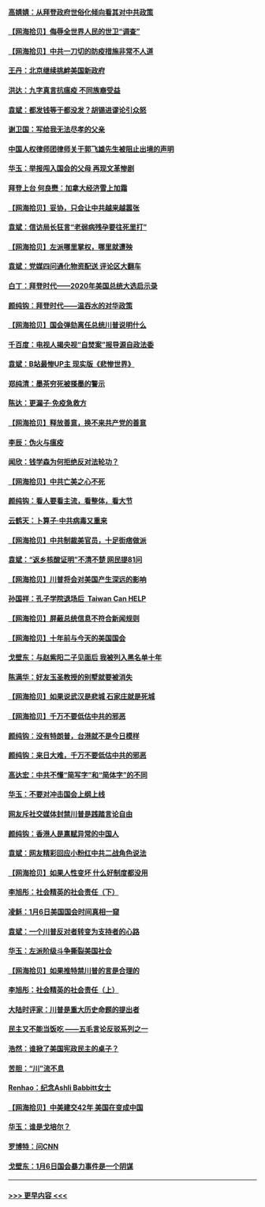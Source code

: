 #### [高婧婧：从拜登政府世俗化倾向看其对中共政策](../pages/nsc993/n12730028.md?t=02040751) 
#### [【网海拾贝】侮辱全世界人民的世卫“调查”](../pages/nsc993/n12727884.md?t=02040751) 
#### [【网海拾贝】中共一刀切的防疫措施非常不人道](../pages/nsc993/n12724879.md?t=02040751) 
#### [王丹：北京继续挑衅美国新政府](../pages/nsc993/n12722456.md?t=02040751) 
#### [洪达：九字真言抗瘟疫 不同族裔受益](../pages/nsc993/n12722448.md?t=02040751) 
#### [袁斌：都发钱等于都没发？胡锡进谬论引众怒](../pages/nsc993/n12722393.md?t=02040751) 
#### [谢卫国：写给我无法尽孝的父亲](../pages/nsc993/n12720325.md?t=02040751) 
#### [中国人权律师团律师关于郭飞雄先生被阻止出境的声明](../pages/nsc993/n12720203.md?t=02040751) 
#### [华玉：举报闯入国会的父母 再现文革惨剧](../pages/nsc993/n12719070.md?t=02040751) 
#### [拜登上台 何良懋：加拿大经济雪上加霜](../pages/nsc993/n12718943.md?t=02040751) 
#### [【网海拾贝】妥协，只会让中共越来越嚣张](../pages/nsc993/n12717392.md?t=02040751) 
#### [袁斌：信访局长狂言“老弱病残孕要往死里打”](../pages/nsc993/n12717343.md?t=02040751) 
#### [【网海拾贝】左派哪里掌权，哪里就遭殃](../pages/nsc993/n12715009.md?t=02040751) 
#### [袁斌：党媒四问通化物资配送 评论区大翻车](../pages/nsc993/n12714950.md?t=02040751) 
#### [白丁：拜登时代——2020年美国总统大选启示录](../pages/nsc993/n12714920.md?t=02040751) 
#### [颜纯钩：拜登时代——温吞水的对华政策](../pages/nsc993/n12713245.md?t=02040751) 
#### [【网海拾贝】国会弹劾离任总统川普说明什么](../pages/nsc993/n12712816.md?t=02040751) 
#### [千百度：电视人揭央视“自焚案”报导源自政法委](../pages/nsc993/n12709760.md?t=02040751) 
#### [袁斌：B站最惨UP主 现实版《悲惨世界》](../pages/nsc993/n12709686.md?t=02040751) 
#### [郑纯清：墨茶穷死被搽墨的警示](../pages/nsc993/n12709262.md?t=02040751) 
#### [陈达：更漏子·免疫急救方](../pages/nsc993/n12709244.md?t=02040751) 
#### [【网海拾贝】释放善意，换不来共产党的善意](../pages/nsc993/n12708361.md?t=02040751) 
#### [李辰：伪火与瘟疫](../pages/nsc993/n12707981.md?t=02040751) 
#### [闻欣：钱学森为何拒绝反对法轮功？](../pages/nsc993/n12707407.md?t=02040751) 
#### [【网海拾贝】中共亡美之心不死](../pages/nsc993/n12707621.md?t=02040751) 
#### [颜纯钩：看人要看主流，看整体，看大节](../pages/nsc993/n12707536.md?t=02040751) 
#### [云鹤天：卜算子‧中共病毒又重来](../pages/nsc993/n12707408.md?t=02040751) 
#### [【网海拾贝】中共制裁美官员，十足街痞做派](../pages/nsc993/n12705115.md?t=02040751) 
#### [袁斌：“返乡核酸证明”不清不楚 网民提81问](../pages/nsc993/n12704982.md?t=02040751) 
#### [【网海拾贝】川普将会对美国产生深远的影响](../pages/nsc993/n12703045.md?t=02040751) 
#### [孙国祥：孔子学院退场后  Taiwan Can HELP](../pages/nsc993/n12702430.md?t=02040751) 
#### [【网海拾贝】屏蔽总统信息不符合新闻规则](../pages/nsc993/n12699998.md?t=02040751) 
#### [【网海拾贝】十年前与今天的美国国会](../pages/nsc993/n12696993.md?t=02040751) 
#### [戈壁东：与赵紫阳二子见面后 我被列入黑名单十年](../pages/nsc993/n12696215.md?t=02040751) 
#### [陈满华：好友玉圣教授的别墅就要被消失](../pages/nsc993/n12695411.md?t=02040751) 
#### [【网海拾贝】如果说武汉是悲城 石家庄就是死城](../pages/nsc993/n12694589.md?t=02040751) 
#### [【网海拾贝】千万不要低估中共的邪恶](../pages/nsc993/n12692771.md?t=02040751) 
#### [颜纯钩：没有特朗普，台港就不是今日模样](../pages/nsc993/n12692678.md?t=02040751) 
#### [颜纯钩：来日大难，千万不要低估中共的邪恶](../pages/nsc993/n12692080.md?t=02040751) 
#### [高达宏：中共不懂“简写字”和“简体字”的不同](../pages/nsc993/n12692068.md?t=02040751) 
#### [华玉：不要对冲击国会上纲上线](../pages/nsc993/n12689948.md?t=02040751) 
#### [网友斥社交媒体封禁川普是践踏言论自由](../pages/nsc993/n12687482.md?t=02040751) 
#### [颜纯钩：香港人是禀赋异常的中国人](../pages/nsc993/n12685142.md?t=02040751) 
#### [袁斌：网友精彩回应小粉红中共二战角色说法](../pages/nsc993/n12684994.md?t=02040751) 
#### [【网海拾贝】如果人性变坏 什么好制度都没用](../pages/nsc993/n12683000.md?t=02040751) 
#### [李旭彤：社会精英的社会责任（下）](../pages/nsc993/n12680604.md?t=02040751) 
#### [凌稣：1月6日美国国会时间真相一窥](../pages/nsc993/n12682780.md?t=02040751) 
#### [袁斌：一个川普反对者转变为支持者的心路](../pages/nsc993/n12682700.md?t=02040751) 
#### [华玉：左派阶级斗争撕裂美国社会](../pages/nsc993/n12681226.md?t=02040751) 
#### [【网海拾贝】如果推特禁川普的言是合理的](../pages/nsc993/n12681232.md?t=02040751) 
#### [李旭彤：社会精英的社会责任（上）](../pages/nsc993/n12680501.md?t=02040751) 
#### [大陆时评家：川普是重大历史命题的提出者](../pages/nsc993/n12679904.md?t=02040751) 
#### [民主又不能当饭吃 ——五毛言论反驳系列之一](../pages/nsc993/n12679877.md?t=02040751) 
#### [浩然：谁掀了美国宪政民主的桌子？](../pages/nsc993/n12679850.md?t=02040751) 
#### [苦胆：“川”流不息](../pages/nsc993/n12678388.md?t=02040751) 
#### [Renhao：纪念Ashli Babbitt女士](../pages/nsc993/n12678359.md?t=02040751) 
#### [【网海拾贝】中美建交42年 美国在变成中国](../pages/nsc993/n12678324.md?t=02040751) 
#### [华玉：谁是戈培尔？](../pages/nsc993/n12677515.md?t=02040751) 
#### [罗博特：问CNN](../pages/nsc993/n12677172.md?t=02040751) 
#### [戈壁东：1月6日国会暴力事件是一个阴谋](../pages/nsc993/n12674639.md?t=02040751) 

----
#### [ >>> 更早内容 <<< ](../indexes/nsc993-earlier.md)
